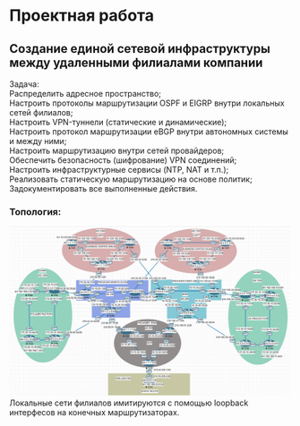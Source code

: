 # Проектная работа  
## Cоздание единой сетевой инфраструктуры между удаленными филиалами компании  
Задача:  
Распределить адресное пространство;  
Настроить протоколы маршрутизации OSPF и EIGRP внутри локальных сетей филиалов;  
Настроить VPN-туннели (статические и динамические);  
Настроить протокол маршрутизации eBGP внутри автономных системы и между ними;  
Настроить маршрутизацию внутри сетей провайдеров;  
Обеспечить безопасность (шифрование) VPN соединений;  
Настроить инфраструктурные сервисы (NTP, NAT и т.п.);  
Реализовать статическую маршрутизацию на основе политик;  
Задокументировать все выполненные действия.  

### Топология:  

![alt-текст](https://github.com/stanlaz/otus_network_engineer/blob/main/Лабораторные%20работы/PROJECT/project-topology.png)  
Локальные сети филиалов имитируются с помощью loopback интерфесов на конечных маршрутизаторах.  
